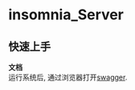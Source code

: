 # insomnia_Server

## 快速上手

**文档**  
运行系统后, 通过浏览器打开[swagger](http://localhost:8080/insomnia/swagger-ui.html#/).